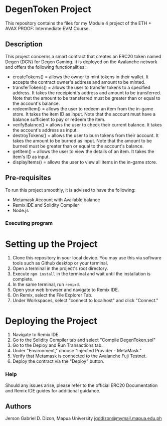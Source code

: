 # DegenToken Project

This repository contains the files for my Module 4 project of the ETH + AVAX PROOF: Intermediate EVM Course. 

## Description

This project concerns a smart contract that creates an ERC20 token named Degen (DGN) for Degen Gaming. It is deployed on the Avalanche network and offers the following functionalities:
- createTokens() = allows the owner to mint tokens in their wallet. It accepts the contract owner's address and amount to be minted.
- transferTokens() = allows the user to transfer tokens to a specified address. It takes the receipient's address and amount to be transferred. Note that the amount to be transferred must be greater than or equal to the account's balance.
- redeemItem() = allows the user to redeem an item from the in-game store. It takes the item ID as input. Note that the account must have a balance sufficient to pay or redeem the item.
- verifyBalance() = allows the user to check their current balance. It takes the account's address as input.
- destroyTokens() = allows the user to burn tokens from their account. It takes the  amount to be burned as input. Note that the amount to be burned must be greater than or equal to the account's balance.
- getItem() = allows the user to view the details of an item. It takes the item's ID as input.
- displayItems() = allows the user to view all items in the in-game store.

## Pre-requisites
To run this project smoothly, it is advised to have the following:
- Metamask Account with Available balance
- Remix IDE and Solidity Compiler
- Node.js

### Executing program

# Setting up the Project
1. Clone this repository in your local device. You may use this via software tools such as Github desktop or your terminal.
2. Open a terminal in the project's root directory.
3. Execute `npm install` in the terminal and wait until the installation is complete.
4. In the same terminal, run `remixd`.
5. Open your web browser and navigate to Remix IDE.
6. On Remix, select the File Explorer Tab.
7. Under Workspaces, select "connect to localhost" and click "Connect."

# Deploying the Project
1. Navigate to Remix IDE.
2. Go to the Solidity Compiler tab and select "Compile DegenToken.sol"
3. Go to the Deploy and Run Transactions tab.
4. Under "Environment," choose "Injected Provider - MetaMask."
5. Verify that Metamask is connected to the Avalanche Fuji Testnet.
6. Deploy the contract via the "Deploy" button.

### Help
Should any issues arise, please refer to the official ERC20 Documentation and Remix IDE guides for additional guidance.


## Authors

Jerson Gabriel D. Dizon, Mapua University
jgddizon@mymail.mapua.edu.ph
